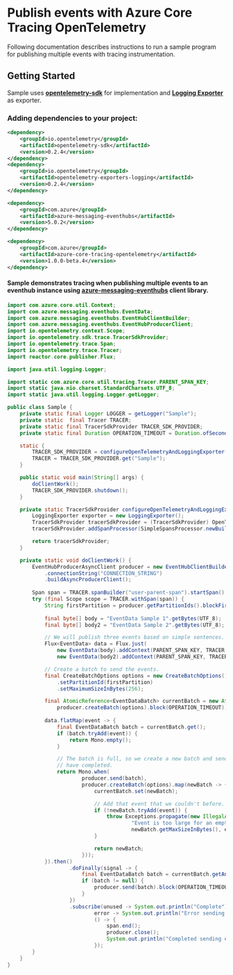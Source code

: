 # Publish events with Azure Core Tracing OpenTelemetry
 
Following documentation describes instructions to run a sample program for publishing multiple events with tracing instrumentation.

## Getting Started
Sample uses **[opentelemetry-sdk][opentelemetry_sdk]** for implementation and **[Logging Exporter][logging_exporter]** as exporter.
### Adding dependencies to your project:
```xml
<dependency>
    <groupId>io.opentelemetry</groupId>
    <artifactId>opentelemetry-sdk</artifactId>
    <version>0.2.4</version>
</dependency>
<dependency>
    <groupId>io.opentelemetry</groupId>
    <artifactId>opentelemetry-exporters-logging</artifactId>
    <version>0.2.4</version>
</dependency>
```

[//]: # ({x-version-update-start;com.azure:azure-messaging-eventhubs;current})
```xml
<dependency>
    <groupId>com.azure</groupId>
    <artifactId>azure-messaging-eventhubs</artifactId>
    <version>5.0.2</version>
</dependency>
```
[//]: # ({x-version-update-end})
[//]: # ({x-version-update-start;com.azure:azure-core-tracing-opentelemetry;current})
```xml
<dependency>
    <groupId>com.azure</groupId>
    <artifactId>azure-core-tracing-opentelemetry</artifactId>
    <version>1.0.0-beta.4</version>
</dependency>
```
[//]: # ({x-version-update-end})

#### Sample demonstrates tracing when publishing multiple events to an eventhub instance using [azure-messaging-eventhubs][azure_messaging_eventhubs] client library.
```java
import com.azure.core.util.Context;
import com.azure.messaging.eventhubs.EventData;
import com.azure.messaging.eventhubs.EventHubClientBuilder;
import com.azure.messaging.eventhubs.EventHubProducerClient;
import io.opentelemetry.context.Scope;
import io.opentelemetry.sdk.trace.TracerSdkProvider;
import io.opentelemetry.trace.Span;
import io.opentelemetry.trace.Tracer;
import reactor.core.publisher.Flux;

import java.util.logging.Logger;

import static com.azure.core.util.tracing.Tracer.PARENT_SPAN_KEY;
import static java.nio.charset.StandardCharsets.UTF_8;
import static java.util.logging.Logger.getLogger;

public class Sample {
    private static final Logger LOGGER = getLogger("Sample");
    private static  final Tracer TRACER;
    private static final TracerSdkProvider TRACER_SDK_PROVIDER;
    private static final Duration OPERATION_TIMEOUT = Duration.ofSeconds(30);

    static {
        TRACER_SDK_PROVIDER = configureOpenTelemetryAndLoggingExporter();
        TRACER = TRACER_SDK_PROVIDER.get("Sample");
    }

    public static void main(String[] args) {
        doClientWork();
        TRACER_SDK_PROVIDER.shutdown();
    }

    private static TracerSdkProvider configureOpenTelemetryAndLoggingExporter() {
        LoggingExporter exporter = new LoggingExporter();
        TracerSdkProvider tracerSdkProvider = (TracerSdkProvider) OpenTelemetry.getTracerFactory();
        tracerSdkProvider.addSpanProcessor(SimpleSpansProcessor.newBuilder(exporter).build());

        return tracerSdkProvider;
    }

    private static void doClientWork() {
        EventHubProducerAsyncClient producer = new EventHubClientBuilder()
            .connectionString("CONNECTION_STRING")
            .buildAsyncProducerClient();
        
        Span span = TRACER.spanBuilder("user-parent-span").startSpan();
        try (final Scope scope = TRACER.withSpan(span)) {
            String firstPartition = producer.getPartitionIds().blockFirst(OPERATION_TIMEOUT);
            
            final byte[] body = "EventData Sample 1".getBytes(UTF_8);
            final byte[] body2 = "EventData Sample 2".getBytes(UTF_8);

            // We will publish three events based on simple sentences.
            Flux<EventData> data = Flux.just(
                new EventData(body).addContext(PARENT_SPAN_KEY, TRACER.getCurrentSpan()),
                new EventData(body2).addContext(PARENT_SPAN_KEY, TRACER.getCurrentSpan()));

            // Create a batch to send the events.
            final CreateBatchOptions options = new CreateBatchOptions()
                .setPartitionId(firstPartition)
                .setMaximumSizeInBytes(256);

            final AtomicReference<EventDataBatch> currentBatch = new AtomicReference<>(
                producer.createBatch(options).block(OPERATION_TIMEOUT));
            
            data.flatMap(event -> {
                final EventDataBatch batch = currentBatch.get();
                if (batch.tryAdd(event)) {
                    return Mono.empty();
                }

                // The batch is full, so we create a new batch and send the batch. Mono.when completes when both operations
                // have completed.
                return Mono.when(
                        producer.send(batch),
                        producer.createBatch(options).map(newBatch -> {
                            currentBatch.set(newBatch);

                            // Add that event that we couldn't before.
                            if (!newBatch.tryAdd(event)) {
                                throw Exceptions.propagate(new IllegalArgumentException(String.format(
                                        "Event is too large for an empty batch. Max size: %s. Event: %s",
                                        newBatch.getMaxSizeInBytes(), event.getBodyAsString())));
                            }

                            return newBatch;
                        }));
            }).then()
                    .doFinally(signal -> {
                        final EventDataBatch batch = currentBatch.getAndSet(null);
                        if (batch != null) {
                            producer.send(batch).block(OPERATION_TIMEOUT);
                        }
                    })
                    .subscribe(unused -> System.out.println("Complete"),
                            error -> System.out.println("Error sending events: " + error),
                            () -> {
                                span.end();
                                producer.close();
                                System.out.println("Completed sending events.");
                            });
        }
    }
}
```

<!-- Links -->
[azure_messaging_eventhubs]: https://mvnrepository.com/artifact/com.azure/azure-messaging-eventhubs/
[opentelemetry_sdk]: https://github.com/open-telemetry/opentelemetry-java/tree/master/sdk
[logging_exporter]: https://github.com/open-telemetry/opentelemetry-java/tree/master/exporters/logging
